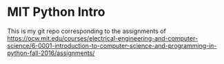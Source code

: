 # MIT Python Intro

This is my git repo corresponding to the assignments of https://ocw.mit.edu/courses/electrical-engineering-and-computer-science/6-0001-introduction-to-computer-science-and-programming-in-python-fall-2016/assignments/

